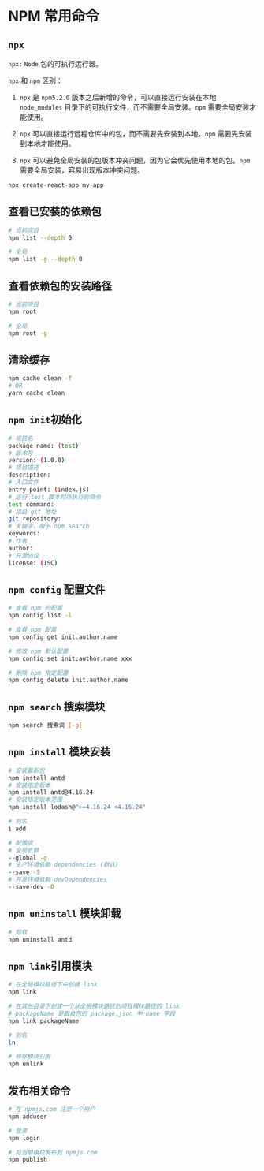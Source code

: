 # NPM 常用命令

## `npx`

`npx:` `Node` 包的可执行运行器。

`npx` 和 `npm` 区别：

1. `npx` 是 `npm5.2.0` 版本之后新增的命令，可以直接运行安装在本地 `node_modules` 目录下的可执行文件，而不需要全局安装。`npm` 需要全局安装才能使用。

2. `npx` 可以直接运行远程仓库中的包，而不需要先安装到本地。`npm` 需要先安装到本地才能使用。

3. `npx` 可以避免全局安装的包版本冲突问题，因为它会优先使用本地的包。`npm` 需要全局安装，容易出现版本冲突问题。

```sh
npx create-react-app my-app
```

## 查看已安装的依赖包

```sh
# 当前项目
npm list --depth 0

# 全局
npm list -g --depth 0
```

## 查看依赖包的安装路径

```sh
# 当前项目
npm root

# 全局
npm root -g
```

## 清除缓存

```sh
npm cache clean -f
# OR
yarn cache clean
```

## `npm init`初始化

```sh
# 项目名
package name: (test)
# 版本号
version: (1.0.0)
# 项目描述
description:
# 入口文件
entry point: (index.js)
# 运行 test 脚本时所执行的命令
test command:
# 项目 git 地址
git repository:
# 关键字，用于 npm search
keywords:
# 作者
author:
# 开源协议
license: (ISC)
```

## `npm config` 配置文件

```sh
# 查看 npm 的配置
npm config list -l

# 查看 npm 配置
npm config get init.author.name

# 修改 npm 默认配置
npm config set init.author.name xxx

# 删除 npm 指定配置
npm config delete init.author.name
```

## `npm search` 搜索模块

```sh
npm search 搜索词 [-g]
```

## `npm install` 模块安装

```sh
# 安装最新包
npm install antd
# 安装指定版本
npm install antd@4.16.24
# 安装指定版本范围
npm install lodash@">=4.16.24 <4.16.24"

# 别名
i add

# 配置项
# 全局依赖
--global -g
# 生产环境依赖 dependencies (默认)
--save -S
# 开发环境依赖 devDependencies
--save-dev -D
```

## `npm uninstall` 模块卸载

```sh
# 卸载
npm uninstall antd
```

## `npm link`引用模块

```sh
# 在全局模块路径下中创建 link
npm link

# 在其他目录下创建一个从全局模块路径到项目模块路径的 link
# packageName 是取自包的 package.json 中 name 字段
npm link packageName

# 别名
ln

# 移除模块引用
npm unlink
```

## 发布相关命令

```sh
# 在 npmjs.com 注册一个用户
npm adduser

# 登录
npm login

# 将当前模块发布到 npmjs.com
npm publish
```
